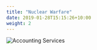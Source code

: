 ```yaml
---
title: "Nuclear Warfare"
date: 2019-01-28T15:15:26+10:00
weight: 2
---
```




![Accounting Services](/images/austin-distel-nGc5RT2HmF0-unsplash.jpg)

